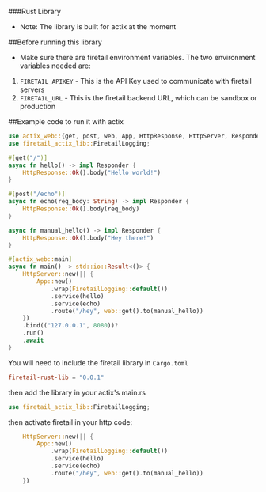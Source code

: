 ###Rust Library
* Note: The library is built for actix at the moment

##Before running this library
* Make sure there are firetail environment variables. The two environment variables needed are:
1. `FIRETAIL_APIKEY` - This is the API Key used to communicate with firetail servers
2. `FIRETAIL_URL` - This is the firetail backend URL, which can be sandbox or production

##Example code to run it with actix
```rust
use actix_web::{get, post, web, App, HttpResponse, HttpServer, Responder};
use firetail_actix_lib::FiretailLogging;

#[get("/")]
async fn hello() -> impl Responder {
    HttpResponse::Ok().body("Hello world!")
}

#[post("/echo")]
async fn echo(req_body: String) -> impl Responder {
    HttpResponse::Ok().body(req_body)
}

async fn manual_hello() -> impl Responder {
    HttpResponse::Ok().body("Hey there!")
}

#[actix_web::main]
async fn main() -> std::io::Result<()> {
    HttpServer::new(|| {
        App::new()
            .wrap(FiretailLogging::default())
            .service(hello)
            .service(echo)
            .route("/hey", web::get().to(manual_hello))
    })
    .bind(("127.0.0.1", 8080))?
    .run()
    .await
}
```

You will need to include the firetail library in `Cargo.toml`
```toml
firetail-rust-lib = "0.0.1"
```

then add the library in your actix's main.rs
```rust
use firetail_actix_lib::FiretailLogging;
```

then activate firetail in your http code:
```rust
    HttpServer::new(|| {
        App::new()
            .wrap(FiretailLogging::default())
            .service(hello)
            .service(echo)
            .route("/hey", web::get().to(manual_hello))
    })
```
